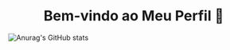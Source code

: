 <!-- Título -->
<h1 align="center">Bem-vindo ao Meu Perfil 👋</h1>

![Anurag's GitHub stats](https://github-readme-stats.vercel.app/api?username=vinimanfrin&show_icons=true&bg_color=00000000)

